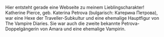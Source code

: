 Hier entsteht gerade eine Webseite zu meinem Lieblingscharakter!
Katherine Pierce, geb. Katerina Petrova (bulgarisch: Катерина Петрова), war eine Hexe der Traveller-Subkultur und eine ehemalige Hauptfigur von The Vampire Diaries. Sie war auch die zweite bekannte Petrova-Doppelgängerin von Amara und eine ehemalige Vampirin.
